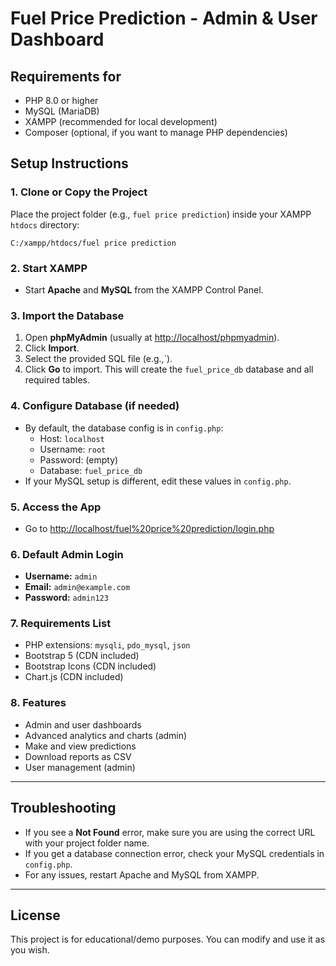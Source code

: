# Fuel Price Prediction - Admin & User Dashboard


## Requirements for 
- PHP 8.0 or higher
- MySQL (MariaDB)
- XAMPP (recommended for local development)
- Composer (optional, if you want to manage PHP dependencies)

## Setup Instructions

### 1. Clone or Copy the Project
Place the project folder (e.g., `fuel price prediction`) inside your XAMPP `htdocs` directory:
```
C:/xampp/htdocs/fuel price prediction
```


### 2. Start XAMPP
- Start **Apache** and **MySQL** from the XAMPP Control Panel.

### 3. Import the Database
1. Open **phpMyAdmin** (usually at [http://localhost/phpmyadmin](http://localhost/phpmyadmin)).
2. Click **Import**.
3. Select the provided SQL file (e.g.,`).
4. Click **Go** to import. This will create the `fuel_price_db` database and all required tables.



### 4. Configure Database (if needed)
- By default, the database config is in `config.php`:
  - Host: `localhost`
  - Username: `root`
  - Password: (empty)
  - Database: `fuel_price_db`
- If your MySQL setup is different, edit these values in `config.php`.

### 5. Access the App
- Go to [http://localhost/fuel%20price%20prediction/login.php](http://localhost/fuel%20price%20prediction/login.php)

### 6. Default Admin Login
- **Username:** `admin`
- **Email:** `admin@example.com`
- **Password:** `admin123`

### 7. Requirements List
- PHP extensions: `mysqli`, `pdo_mysql`, `json`
- Bootstrap 5 (CDN included)
- Bootstrap Icons (CDN included)
- Chart.js (CDN included)

### 8. Features
- Admin and user dashboards
- Advanced analytics and charts (admin)
- Make and view predictions
- Download reports as CSV
- User management (admin)

---

## Troubleshooting
- If you see a **Not Found** error, make sure you are using the correct URL with your project folder name.
- If you get a database connection error, check your MySQL credentials in `config.php`.
- For any issues, restart Apache and MySQL from XAMPP.

---

## License
This project is for educational/demo purposes. You can modify and use it as you wish. 
